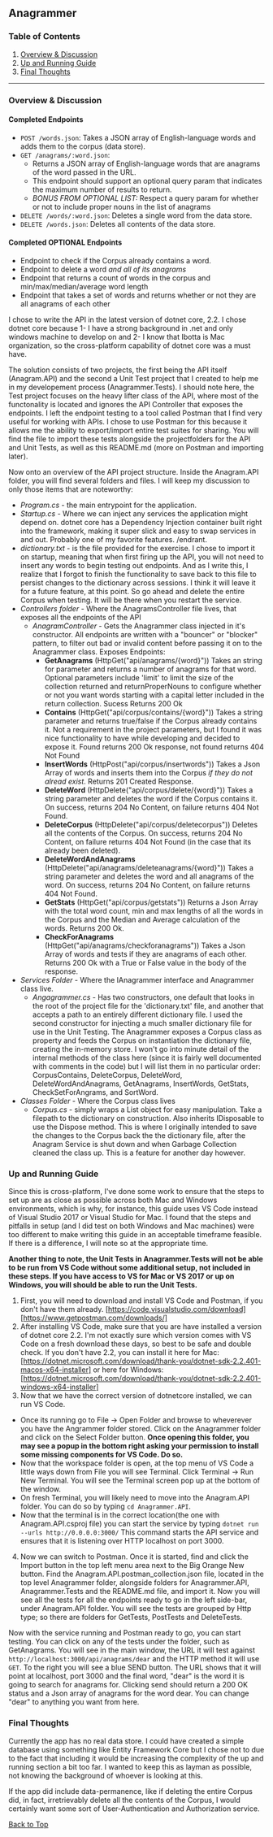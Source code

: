 ## Anagrammer

### Table of Contents
1. [Overview & Discussion](/README.md#overview--discussion)
2. [Up and Running Guide](/README.md#up-and-running-guide)
4. [Final Thoughts](/README.md#final-thoughts)

---
### Overview & Discussion

#### Completed Endpoints
- `POST /words.json`: Takes a JSON array of English-language words and adds them to the corpus (data store).
- `GET /anagrams/:word.json`:
  - Returns a JSON array of English-language words that are anagrams of the word passed in the URL.
  - This endpoint should support an optional query param that indicates the maximum number of results to return.
  - *BONUS FROM OPTIONAL LIST:* Respect a query param for whether or not to include proper nouns in the list of anagrams
- `DELETE /words/:word.json`: Deletes a single word from the data store.
- `DELETE /words.json`: Deletes all contents of the data store.

#### Completed OPTIONAL Endpoints
- Endpoint to check if the Corpus already contains a word.
- Endpoint to delete a word *and all of its anagrams*
- Endpoint that returns a count of words in the corpus and min/max/median/average word length
- Endpoint that takes a set of words and returns whether or not they are all anagrams of each other

I chose to write the API in the latest version of dotnet core, 2.2. I chose dotnet core because 1- I have a strong background in .net and only windows machine to develop on and 2- I know that Ibotta is Mac organization, so the cross-platform capability of dotnet core was a must have.

The solution consists of two projects, the first being the API itself (Anagram.API) and the second a Unit Test project that I created to help me in my developement process (Anagrammer.Tests). I should note here, the Test project focuses on the heavy lifter class of the API, where most of the functonality is located and ignores the  API Controller that exposes the endpoints. I left the endpoint testing to a tool called Postman that I find very useful for working with APIs. I chose to use Postman for this because it allows me the ability to export/import entire test suites for sharing. You will find the file to import these tests alongside the projectfolders for the API and Unit Tests, as well as this README.md (more on Postman and importing later).

Now onto an overview of the API project structure. Inside the Anagram.API folder, you will find several folders and files. I will keep my discussion to only those items that are noteworthy:

* *Program.cs* - the main entrypoint for the application.
* *Startup.cs* - Where we can inject any services the application might depend on. dotnet core has a Dependency Injection container built right into the framework, making it super slick and easy to swap services in and out. Probably one of my favorite features. /endrant.
* *dictionary.txt* - is the file provided for the exercise. I chose to import it on startup, meaning that when first firing up the API, you will not need to insert any words to begin testing out endpoints. And as I write this, I realize that I forgot to finish the functionality to save back to this file to persist changes to the dictionary across sessions. I think it will leave it for a future feature, at this point. So go ahead and delete the entire Corpus when testing. It will be there when you restart the service.
* *Controllers folder* - Where the AnagramsController file lives, that exposes all the endpoints of the API
  + *AnagramController* - Gets the Anagrammer class injected in it's constructor. All endpoints are written with a "bouncer" or "blocker" pattern, to filter out bad or invalid content before passing it on to the Anagrammer class. Exposes Endpoints:
    - **GetAnagrams** (HttpGet("api/anagrams/{word}")) Takes an string for parameter and returns a number of anagrams for that word. Optional parameters include 'limit' to limit the size of the collection returned and returnProperNouns to configure whether or not you want words starting with a capital letter included in the return collection. Sucess Returns 200 Ok
    - **Contains** (HttpGet("api/corpus/contains/{word}")) Takes a string parameter and returns true/false if the Corpus already contains it. Not a requirement in the project parameters, but I found it was nice functionality to have while developing and decided to expose it. Found returns 200 Ok response, not found returns 404 Not Found
    - **InsertWords** (HttpPost("api/corpus/insertwords")) Takes a Json Array of words and inserts them into the Corpus *if they do not alread exist*. Returns 201 Created Response.
    - **DeleteWord** (HttpDelete("api/corpus/delete/{word}")) Takes a string parameter and deletes the word if the Corpus contains it. On success, returns 204 No Content, on failure returns 404 Not Found.
    - **DeleteCorpus** (HttpDelete("api/corpus/deletecorpus")) Deletes all the contents of the Corpus. On success, returns 204 No Content, on failure returns 404 Not Found (in the case that its already been deleted).
    - **DeleteWordAndAnagrams** (HttpDelete("api/anagrams/deleteanagrams/{word}")) Takes a string parameter and deletes the word and all anagrams of the word. On success, returns 204 No Content, on failure returns 404 Not Found.
    - **GetStats** (HttpGet("api/corpus/getstats")) Returns a Json Array with the total word count, min and max lengths of all the words in the Corpus and the Median and Average calculation of the words. Returns 200 Ok.
    - **CheckForAnagrams** (HttpGet("api/anagrams/checkforanagrams")) Takes a Json Array of words and tests if they are anagrams of each other. Returns 200 Ok with a True or False value in the body of the response.
* *Services Folder* - Where the IAnagrammer interface and Anagrammer class live.
  + *Angagrammer.cs* - Has two constructors, one default that looks in the root of the project file for the 'dictionary.txt' file, and another that accepts a path to an entirely different dictionary file. I used the second constructor for injecting a much smaller dictionary file for use in the Unit Testing. The Anagrammer exposes a Corpus class as property and feeds the Corpus on instantiation the dictionary file, creating the in-memory store. I won't go into minute detail of the internal methods of the class here (since it is fairly well documented with comments in the code) but I will list them in no particular order: CorpusContains, DeleteCorpus, DeleteWord, DeleteWordAndAnagrams, GetAnagrams, InsertWords, GetStats, CheckSetForAngrams, and SortWord.
* *Classes Folder* - Where the Corpus class lives
  + *Corpus.cs* - simply wraps a List<string> object for easy manipulation. Take a filepath to the dictionary on construction. Also inherits IDisposable to use the Dispose method. This is where I originally intended to save the changes to the Corpus back the the dictionary file, after the Anagram Service is shut down and when Garbage Collection cleaned the class up. This is a feature for another day however.
  
### Up and Running Guide

Since this is cross-platform, I've done some work to ensure that the steps to set up are as close as possible across both Mac and Windows environments, which is why, for instance, this guide uses VS Code instead of Visual Studio 2017 or Visual Studio for Mac. I found that the steps and pitfalls in setup (and I did test on both Windows and Mac machines) were too different to make writing this guide in an acceptable timeframe feasible. If there is a difference, I will note so at the appropriate time.

**Another thing to note, the Unit Tests in Anagrammer.Tests will not be able to be run from VS Code without some additional setup, not included in these steps. If you have access to VS for Mac or VS 2017 or up on Windows, you will should be able to run the Unit Tests.**

1. First, you will need to download and install VS Code and Postman, if you don't have them already.
[https://code.visualstudio.com/download]
[https://www.getpostman.com/downloads/]
2. After installing VS Code, make sure that you are have installed a version of dotnet core 2.2. I'm not exactly sure which version comes with VS Code on a fresh download these days, so best to be safe and double check. If you don't have 2.2, you can install it here for Mac:
[https://dotnet.microsoft.com/download/thank-you/dotnet-sdk-2.2.401-macos-x64-installer]
or here for Windows:
[https://dotnet.microsoft.com/download/thank-you/dotnet-sdk-2.2.401-windows-x64-installer]
3. Now that we have the correct version of dotnetcore installed, we can run VS Code.
  * Once its running go to File -> Open Folder and browse to wheverever you have the Angrammer folder stored. Click on the Anagrammer folder and click on the Select Folder button. **Once opening this folder, you may see a popup in the bottom right asking your permission to install some missing components for VS Code. Do so.**
  * Now that the workspace folder is open, at the top menu of VS Code a little ways down from File you will see Terminal. Click Terminal -> Run New Terminal. You will see the Terminal screen pop up at the bottom of the window.
  * On fresh Terminal, you will likely need to move into the Anagram.API folder. You can do so by typing `cd Anagrammer.API`. 
  * Now that the terminal is in the correct location(the one with Anagram.API.csproj file) you can start the service by typing `dotnet run --urls http://0.0.0.0:3000/` This command starts the API service and ensures that it is listening over HTTP localhost on port 3000.
4. Now we can switch to Postman. Once it is started, find and click the Import button in the top left menu area next to the Big Orange New button. Find the Anagram.API.postman_collection.json file, located in the top level Anagrammer folder, alongside folders for Anagrammer.API, Anagrammer.Tests and the README.md file, and import it. Now you will see all the tests for all the endpoints ready to go in the left side-bar, under Anagram.API folder. You will see the tests are grouped by Http type; so there are folders for GetTests, PostTests and DeleteTests. 

Now with the service running and Postman ready to go, you can start testing. You can click on any of the tests under the folder, such as GetAnagrams. You will see in the main window, the URL it will test against `http://localhost:3000/api/anagrams/dear` and the HTTP method it will use `GET`. To the right you will see a blue SEND button. The URL shows that it will point at localhost, port 3000 and the final word, "dear" is the word it is going to search for anagrams for. Clicking send should return a 200 OK status and a Json array of anagrams for the word dear. You can change "dear" to anything you want from here.

### Final Thoughts

Currently the app has no real data store. I could have created a simple database using something like Entity Framework Core but I chose not to due to the fact that including it would be increasing the complexity of the up and running section a bit too far. I wanted to keep this as layman as possible, not knowing the background of whoever is looking at this. 

If the app did include data-permanence, like if deleting the entire Corpus did, in fact, irretrievably delete all the contents of the Corpus, I would certainly want some sort of User-Authentication and Authorization service. 

[Back to Top](/README.md#Anagrammer)
